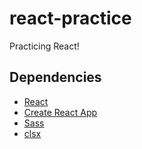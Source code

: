 # react-practice
Practicing React!

## Dependencies
- [React](https://reactjs.org/)
- [Create React App](https://create-react-app.dev)
- [Sass](https://sass-lang.com/)
- [clsx](https://github.com/lukeed/clsx)

